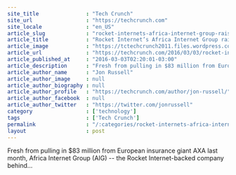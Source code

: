 ```yaml
---
site_title               : "Tech Crunch"
site_url                 : "https://techcrunch.com"
site_locale              : "en_US"
article_slug             : "rocket-internets-africa-internet-group-raises-s326m-from-goldman-sachs-and-others"
article_title            : "Rocket Internet’s Africa Internet Group raises $326M from Goldman Sachs and others"
article_image            : "https://tctechcrunch2011.files.wordpress.com/2016/03/africa-globe.jpg?w=764&h=400&crop=1"
article_url              : "https://techcrunch.com/2016/03/03/rocket-internets-africa-internet-group-raises-326m-from-goldman-sachs-and-others/"
article_published_at     : "2016-03-03T02:20:01-03:00"
article_description      : "Fresh from pulling in $83 million from European insurance giant AXA last month, Africa Internet Group (AIG) -- the Rocket Internet-backed company behind..."
article_author_name      : "Jon Russell"
article_author_image     : null
article_author_biography : null
article_author_profile   : "https://techcrunch.com/author/jon-russell/"
article_author_facebook  : null
article_author_twitter   : "https://twitter.com/jonrussell"
category                 : ['technology']
tags                     : ['Tech Crunch']
permalink                : "/:categories/rocket-internets-africa-internet-group-raises-s326m-from-goldman-sachs-and-others/"
layout                   : post
---
```


Fresh from pulling in $83 million from European insurance giant AXA last month, Africa Internet Group (AIG) -- the Rocket Internet-backed company behind...
